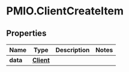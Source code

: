 # PMIO.ClientCreateItem

## Properties
Name | Type | Description | Notes
------------ | ------------- | ------------- | -------------
**data** | [**Client**](Client.md) |  | 


